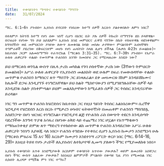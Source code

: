 ```yaml
---
title:  ተቀባይነትን ማጣትና ተቀባይነት ማግኘት
date:   31/07/2024
---
```


`ማር. 6:1–6ን ያንብቡ። ኢየሱስ ይኖርበት የነበረው ከተማ ሰዎች እርሱን ያልተቀበሉት ለምን ነበር?`

`በተለምዶ ከትንሽ ከተማ የሆነ ሰው ዝነኛ ሲሆን በአገር ቤት ያሉ ሰዎች ትኩረት በማግኘቱ ደስ ይላቸዋል። በናዝሬት የሆነው ግን ይህ አይደለም። ኢየሱስ እንደ መምህርና ፈዋሽ ባገኘው ስኬት ተከፍተዋል ተደንቀዋልም። ከግንበኝነት ወደ መምህርነት ያሳየው ለውጥ ለመቀበል ከባድ መስሎ ታያቸው። ምናልባትም አብዛኞቹን ተዓምራቶች ያደረገው በቅፍርናሆም መሆኑ የሆነ ጠላትነት ስላለ ሊሆን ይችላል (ሉቃስ 4፡23ን ይመልከቱ)። ከቤተሰቡ ጋርም አለመስማማት ተፈጥሮአል (ማርቆስ 3:31–35). ማር. 6:7–30ን ያንብቡ። የአሥራ ሁለቱ ሐዋርያት ተልዕኮ የመጥምቁ ዮሐንስን አንገት ከመሰየፍ ጋር የሚነጻጸረው እንዴት ነው?`

ይህ በማርቆስ ወንጌል ውስጥ በሌላ ታሪክ መካከል የገባ ሶስተኛው ታሪክ ነው (3ኛውን ትምህርት ይመልከቱ)። አሥራ ሁለቱ ሐዋርያት የኢየሱስን መልእክት ወደ ሁሉም ስፍራ የመውሰዳቸው ተልዕኮ መጥምቁ ዮሐንስን ከማሰርና ጸጥ ማሰኘት ጋር ይነጻጸራል። ደቀ መዛሙርቱ ሸክም እንዳይሸከሙና ከሌሎች ድጋፍ እንዲያገኙ ተነግሮአቸዋል። ይህ ስልት ሚስዮናውያን በሚያገለግሉአቸው ሰዎች ላይ እንዲደገፉ ስልት ያስቀምጣል። ይህም መልእክታቸውን ከሚፈለጉ ሰዎች ጋር ትስስር እንዲኖራቸው ይረዳል።

ነገር ግን መጥምቁ ዮሐንስ ከሄሮድስና ከቤተሰቡ ጋር የዚህ ዓይነት ትስስር አልነበረውም። ሴረኛዋ ሄሮዲያዳ የሄሮድስን እርስ በርሱ የሚቃረን ሀሳብና ፍትወተኛነት በመጠቀም ዮሐንስን ማስገደሏ አስደንጋጭ በሆነ ዝርዝር ተነግሮአል። የሄሮዲያዳ ልጅ የዮሐንስ ራስ በወጭት ተደርጎ እንዲሰጣት ባደረገችው እንግዳ ጥያቄ አሳፋሪ በሆነው ዕቅድ ላይ ተጨማሪ ነገር ሆኗል። የአጥማቂውን የማስጠንቀቂያ ድምጽ ጸጥ ማድረግ የተከሰተው ልክ መጥምቁ ዮሐንስ እንዳደረገው አሥራ ሁለቱ ሐዋርያት ንስሃን እያወጁ ሳለ ነበር። ዮሐንስ ተገድሎ የተቀበረ ሲሆን ኢየሱስ ከሙታን አንደሚነሳ ሁሉ (ማርቆስ ምዕራፍ 15 እና 16) እርሱም ከሙታን እንደተነሣ ሪፖርት ቀርቦ ነበር (ማር. 6፡14-16, 29)። እነዚህ ትይዩ የሆኑ ታሪኮች ለኢየሱስና ለተከታዮቹ ሊመጣ ያለውን ችግር የሚያመለክቱ ነበሩ።

`ኢየሱስ ተቀባይነት አጥቶ እንደሚያውቅ እርስዎም ተቀባይነት አጥተው ያውቃሉ? ወይም ለመረዳት አስቸጋሪ በሆነ ችግር ውስጥ አልፈው ያውቃሉ? ከእነዚህ ልምምዶች ምናልባት በቀጣዩ ጊዜ ያንን የሚመስል ነገር ሲከሰት ሊረዳዎ የሚችል ምን ነገር ተማሩ?`